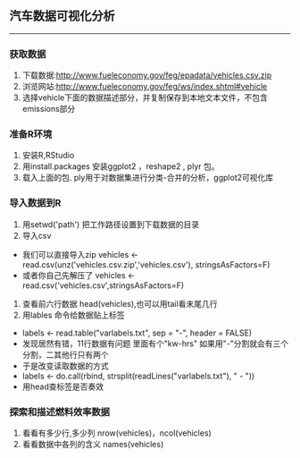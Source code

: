 ## 汽车数据可视化分析

---

### 获取数据
1. 下载数据:http://www.fueleconomy.gov/feg/epadata/vehicles.csv.zip
1. 浏览网站:http://www.fueleconomy.gov/feg/ws/index.shtml#vehicle
1. 选择vehicle下面的数据描述部分，并复制保存到本地文本文件，不包含emissions部分

### 准备R环境
1. 安装R,RStudio
1. 用install.packages 安装ggplot2 ，reshape2 , plyr 包。
1. 载入上面的包. ply用于对数据集进行分类-合并的分析，ggplot2可视化库

### 导入数据到R
1. 用setwd('path') 把工作路径设置到下载数据的目录
1. 导入csv
  - 我们可以直接导入zip vehicles <- read.csv(unz('vehicles.csv.zip','vehicles.csv'), stringsAsFactors=F)
  - 或者你自己先解压了 vehicles <- read.csv('vehicles.csv',stringsAsFactors=F)
1. 查看前六行数据 head(vehicles),也可以用tail看末尾几行
1. 用lables 命令给数据贴上标签
  - labels <- read.table("varlabels.txt", sep = "-", header =
       FALSE)
  - 发现居然有错，11行数据有问题 里面有个"kw-hrs" 如果用"-"分割就会有三个分割，二其他行只有两个
  - 于是改变读取数据的方式
  - labels <- do.call(rbind, strsplit(readLines("varlabels.txt"), " - "))
  - 用head查标签是否奏效

### 探索和描述燃料效率数据

1. 看看有多少行,多少列 nrow(vehicles)，ncol(vehicles)
1. 看看数据中各列的含义 names(vehicles)
